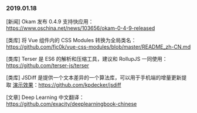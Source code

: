 ### 2019.01.18

[新闻] Okam 发布 0.4.9 支持快应用：<https://www.oschina.net/news/103656/okam-0-4-9-released> 

[类库] 将 Vue 组件内的 CSS Modules 转换为全局类名：<https://github.com/fjc0k/vue-css-modules/blob/master/README_zh-CN.md> 

[类库] Terser 是 ES6 的解析和压缩工具，建议和 RollupJS 一同使用：<https://github.com/terser-js/terser> 

[类库] JSDiff 是提供一个文本差异的一个算法库，可以用于手机端的增量更新提取 [演示效果](http://incaseofstairs.com/jsdiff/)：<https://github.com/kpdecker/jsdiff> 

[文章] Deep Learning 中文翻译：<https://github.com/exacity/deeplearningbook-chinese> 

